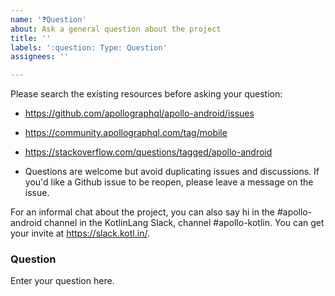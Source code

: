 ```yaml
---
name: '❓Question'
about: Ask a general question about the project
title: ''
labels: ':question: Type: Question'
assignees: ''

---
```


Please search the existing resources before asking your question:
- https://github.com/apollographql/apollo-android/issues
- https://community.apollographql.com/tag/mobile
- https://stackoverflow.com/questions/tagged/apollo-android

- Questions are welcome but avoid duplicating issues and discussions. If you'd like a Github issue to be reopen, please leave a message on the issue.

For an informal chat about the project, you can also say hi in the #apollo-android channel in the KotlinLang Slack, channel #apollo-kotlin. You can get your invite at https://slack.kotl.in/.

### Question
Enter your question here.
